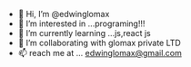 - 👋 Hi, I’m @edwinglomax
- 👀 I’m interested in ...programing!!!
- 🌱 I’m currently learning ...js,react js
- 💞️ I’m collaborating with glomax private LTD
- 📫  reach me at ... edwinglomax@gmail.com

<!---
edwinglowmax/edwinglowmax is a ✨ special ✨ repository because its `README.md` (this file) appears on your GitHub profile.
You can click the Preview link to take a look at your changes.
--->
